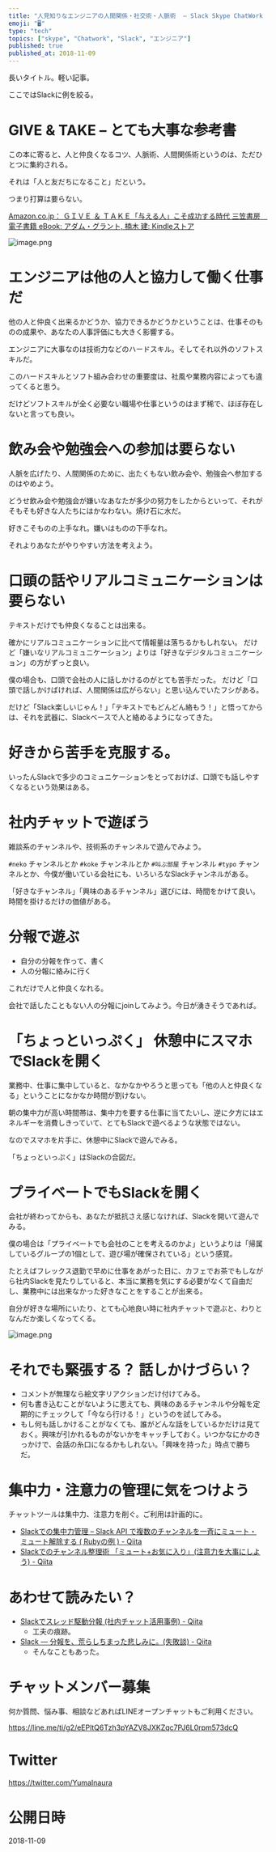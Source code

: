 ```yaml
---
title: "人見知りなエンジニアの人間関係・社交術・人脈術  – Slack Skype ChatWork などの社内チャットでチーム・プロジェクト・会"
emoji: "🖥"
type: "tech"
topics: ["skype", "Chatwork", "Slack", "エンジニア"]
published: true
published_at: 2018-11-09
---
```


長いタイトル。軽い記事。

ここではSlackに例を絞る。


# GIVE & TAKE – とても大事な参考書

この本に寄ると、人と仲良くなるコツ、人脈術、人間関係術というのは、ただひとつに集約される。

それは「人と友だちになること」だという。

つまり打算は要らない。

[Amazon.co.jp： ＧＩＶＥ ＆ ＴＡＫＥ「与える人」こそ成功する時代 三笠書房　電子書籍 eBook: アダム・グラント, 楠木 建: Kindleストア](https://www.amazon.co.jp/dp/B00IRV39FM/ref=dp-kindle-redirect?_encoding=UTF8&btkr=1)

![image.png](https://qiita-image-store.s3.amazonaws.com/0/89618/1de76e61-f34a-e143-f1ec-dee34f4f142c.png)

# エンジニアは他の人と協力して働く仕事だ

他の人と仲良く出来るかどうか、協力できるかどうかということは、仕事そのものの成果や、あなたの人事評価にも大きく影響する。

エンジニアに大事なのは技術力などのハードスキル。そしてそれ以外のソフトスキルだ。

このハードスキルとソフト組み合わせの重要度は、社風や業務内容によっても違ってくると思う。

だけどソフトスキルが全く必要ない職場や仕事というのはまず稀で、ほぼ存在しないと言っても良い。

# 飲み会や勉強会への参加は要らない

人脈を広げたり、人間関係のために、出たくもない飲み会や、勉強会へ参加するのはやめよう。

どうせ飲み会や勉強会が嫌いなあなたが多少の努力をしたからといって、それがそもそも好きな人たちにはかなわない。焼け石に水だ。

好きこそものの上手なれ。嫌いはものの下手なれ。

それよりあなたがやりやすい方法を考えよう。

# 口頭の話やリアルコミュニケーションは要らない

テキストだけでも仲良くなることは出来る。

確かにリアルコミュニケーションに比べて情報量は落ちるかもしれない。
だけど「嫌いなリアルコミュニケーション」よりは「好きなデジタルコミュニケーション」の方がずっと良い。

僕の場合も、口頭で会社の人に話しかけるのがとても苦手だった。
だけど「口頭で話しかけばければ、人間関係は広がらない」と思い込んでいたフシがある。

だけど「Slack楽しいじゃん！」「テキストでもどんどん絡もう！」と悟ってからは、それを武器に、Slackベースで人と絡めるようになってきた。

# 好きから苦手を克服する。

いったんSlackで多少のコミュニケーションをとっておけば、口頭でも話しやすくなるという効果はある。

# 社内チャットで遊ぼう

雑談系のチャンネルや、技術系のチャンネルで遊んでみよう。

`#neko` チャンネルとか `#koke` チャンネルとか `#叫ぶ部屋` チャンネル `#typo` チャンネルとか、今僕が働いている会社にも、いろいろなSlackチャンネルがある。

「好きなチャンネル」「興味のあるチャンネル」選びには、時間をかけて良い。時間を掛けるだけの価値がある。

# 分報で遊ぶ

- 自分の分報を作って、書く
- 人の分報に絡みに行く

これだけで人と仲良くなれる。

会社で話したこともない人の分報にjoinしてみよう。今日が湧きそうであれば。

# 「ちょっといっぷく」 休憩中にスマホでSlackを開く

業務中、仕事に集中していると、なかなかやろうと思っても「他の人と仲良くなる」ということになかなか時間が割けない。

朝の集中力が高い時間帯は、集中力を要する仕事に当てたいし、逆に夕方にはエネルギーを消費しきっていて、とてもSlackで遊べるような状態ではない。

なのでスマホを片手に、休憩中にSlackで遊んでみる。

「ちょっといっぷく」はSlackの合図だ。

# プライベートでもSlackを開く

会社が終わってからも、あなたが抵抗さえ感じなければ、Slackを開いて遊んでみる。

僕の場合は「プライベートでも会社のことを考えるのかよ」というよりは「帰属しているグループの1個として、遊び場が確保されている」という感覚。


たとえばフレックス退勤で早めに仕事をあがった日に、カフェでお茶でもしながら社内Slackを見たりしていると、本当に業務を気にする必要がなくて自由だし、業務中には出来なかった好きなことをすることが出来る。

自分が好きな場所にいたり、とても心地良い時に社内チャットで遊ぶと、わりとなんだか楽しくなってくる。

![image.png](https://qiita-image-store.s3.amazonaws.com/0/89618/75a760f4-665a-fa5d-6592-a564ee1bc681.png)


# それでも緊張する？ 話しかけづらい？

- コメントが無理なら絵文字リアクションだけ付けてみる。
- 何も書き込むことがないように思えても、興味のあるチャンネルや分報を定期的にチェックして「今なら行ける！」というのを試してみる。
- もし何も話しかけることがなくても、誰がどんな話をしているかだけは見ておく。興味が引かれるものがないかをキャッチしておく。いつかなにかのきっかけで、会話の糸口になるかもしれない。「興味を持った」時点で勝ちだ。

# 集中力・注意力の管理に気をつけよう

チャットツールは集中力、注意力を削ぐ。ご利用は計画的に。

- [Slackでの集中力管理 – Slack API で複数のチャンネルを一斉にミュート・ミュート解除する ( Rubyの例 ) - Qiita](https://qiita.com/YumaInaura/items/d5cac70e774cc07f76cc)
- [Slackでのチャンネル整理術 「ミュート+お気に入り」(注意力を大事にしよう) - Qiita](https://qiita.com/YumaInaura/items/52d4bd8c9f4d8eca0dd7)

# あわせて読みたい？

- [Slackでスレッド駆動分報 (社内チャット活用事例) - Qiita](https://qiita.com/YumaInaura/items/f3718f5f7fc2206e8ecb)
  - 工夫の痕跡。
- [Slack — 分報を、荒らしちまった悲しみに。(失敗談) - Qiita](https://qiita.com/YumaInaura/items/d4d6adfdf20234d14136)
  - そんなこともあった。








<!-- Update From Qiita API -->

# チャットメンバー募集


何か質問、悩み事、相談などあればLINEオープンチャットもご利用ください。

https://line.me/ti/g2/eEPltQ6Tzh3pYAZV8JXKZqc7PJ6L0rpm573dcQ





# Twitter


https://twitter.com/YumaInaura


<!-- Update From Qiita API -->



# 公開日時

2018-11-09
